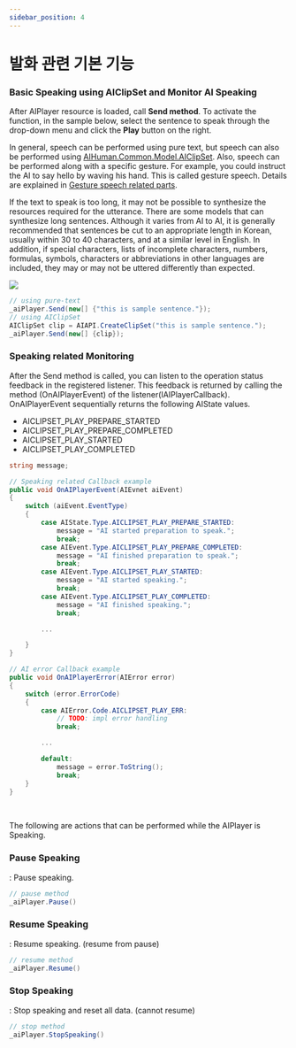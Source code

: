 ```yaml
---
sidebar_position: 4
---
```


# 발화 관련 기본 기능

### Basic Speaking using AIClipSet and Monitor AI Speaking

After AIPlayer resource is loaded, call **Send method**. To activate the function, in the sample below, select the sentence to speak through the drop-down menu and click the **Play** button on the right.

In general, speech can be performed using pure text, but speech can also be performed using [AIHuman.Common.Model.AIClipSet](#main-class-apis). Also, speech can be performed along with a specific gesture. For example, you could instruct the AI to say hello by waving his hand. This is called gesture speech. Details are explained in [Gesture speech related parts](#main-class-apis).

If the text to speak is too long, it may not be possible to synthesize the resources required for the utterance. There are some models that can synthesize long sentences. Although it varies from AI to AI, it is generally recommended that sentences be cut to an appropriate length in Korean, usually within 30 to 40 characters, and at a similar level in English. In addition, if special characters, lists of incomplete characters, numbers, formulas, symbols, characters or abbreviations in other languages are included, they may or may not be uttered differently than expected.

<img src="/img/aihuman/windows/Speak_Haylyn.png" />

```csharp
// using pure-text
_aiPlayer.Send(new[] {"this is sample sentence."});
// using AIClipSet
AIClipSet clip = AIAPI.CreateClipSet("this is sample sentence.");
_aiPlayer.Send(new[] {clip});
```

### Speaking related Monitoring

After the Send method is called, you can listen to the operation status feedback in the registered listener. This feedback is returned by calling the method (OnAIPlayerEvent) of the listener(IAIPlayerCallback). OnAIPlayerEvent sequentially returns the following AIState values.

- AICLIPSET_PLAY_PREPARE_STARTED
- AICLIPSET_PLAY_PREPARE_COMPLETED
- AICLIPSET_PLAY_STARTED
- AICLIPSET_PLAY_COMPLETED

```csharp
string message;

// Speaking related Callback example
public void OnAIPlayerEvent(AIEvnet aiEvent)
{
    switch (aiEvent.EventType)
    {
        case AIState.Type.AICLIPSET_PLAY_PREPARE_STARTED:
            message = "AI started preparation to speak.";
            break;
        case AIEvent.Type.AICLIPSET_PLAY_PREPARE_COMPLETED:
            message = "AI finished preparation to speak.";
            break;
        case AIEvent.Type.AICLIPSET_PLAY_STARTED:
            message = "AI started speaking.";
            break;
        case AIEvent.Type.AICLIPSET_PLAY_COMPLETED:
            message = "AI finished speaking.";
            break;

        ...

    }
}

// AI error Callback example
public void OnAIPlayerError(AIError error)
{
    switch (error.ErrorCode)
    {
        case AIError.Code.AICLIPSET_PLAY_ERR:
            // TODO: impl error handling
            break;

        ...

        default:
            message = error.ToString();
            break;
    }
}
```

<br/>

The following are actions that can be performed while the AIPlayer is Speaking.

### Pause Speaking

: Pause speaking.

```csharp
// pause method
_aiPlayer.Pause()
```

### Resume Speaking

: Resume speaking. (resume from pause)

```csharp
// resume method
_aiPlayer.Resume()
```

### Stop Speaking

: Stop speaking and reset all data. (cannot resume)

```csharp
// stop method
_aiPlayer.StopSpeaking()
```
